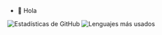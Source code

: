 - 👋 Hola

<!---
cerotre/cerotre is a ✨ special ✨ repository because its `README.md` (this file) appears on your GitHub profile.
You can click the Preview link to take a look at your changes.
--->

![Estadísticas de GitHub](https://github-readme-stats.vercel.app/api?username=cerotre&show_icons=true&hide_title=true&count_private=true&hide=prs,contribs)
![Lenguajes más usados](https://github-readme-stats.vercel.app/api/top-langs/?username=cerotre&layout=compact)
